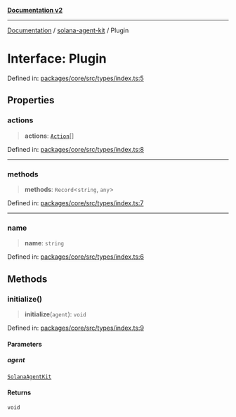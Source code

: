 [**Documentation v2**](../../README.md)

***

[Documentation](../../README.md) / [solana-agent-kit](../README.md) / Plugin

# Interface: Plugin

Defined in: [packages/core/src/types/index.ts:5](https://github.com/scriptscrypt/solana-agent-kit/blob/8d48a57968ef71c6851a44a8efa685e80e815610/packages/core/src/types/index.ts#L5)

## Properties

### actions

> **actions**: [`Action`](Action.md)[]

Defined in: [packages/core/src/types/index.ts:8](https://github.com/scriptscrypt/solana-agent-kit/blob/8d48a57968ef71c6851a44a8efa685e80e815610/packages/core/src/types/index.ts#L8)

***

### methods

> **methods**: `Record`\<`string`, `any`\>

Defined in: [packages/core/src/types/index.ts:7](https://github.com/scriptscrypt/solana-agent-kit/blob/8d48a57968ef71c6851a44a8efa685e80e815610/packages/core/src/types/index.ts#L7)

***

### name

> **name**: `string`

Defined in: [packages/core/src/types/index.ts:6](https://github.com/scriptscrypt/solana-agent-kit/blob/8d48a57968ef71c6851a44a8efa685e80e815610/packages/core/src/types/index.ts#L6)

## Methods

### initialize()

> **initialize**(`agent`): `void`

Defined in: [packages/core/src/types/index.ts:9](https://github.com/scriptscrypt/solana-agent-kit/blob/8d48a57968ef71c6851a44a8efa685e80e815610/packages/core/src/types/index.ts#L9)

#### Parameters

##### agent

[`SolanaAgentKit`](../classes/SolanaAgentKit.md)

#### Returns

`void`
